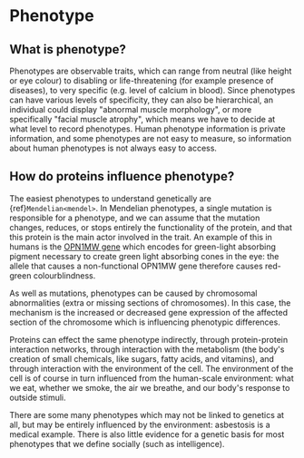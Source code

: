 # Phenotype

## What is phenotype?
Phenotypes are observable traits, which can range from neutral (like height or eye colour) to disabling or life-threatening (for example presence of diseases), to very specific (e.g. level of calcium in blood).
Since phenotypes can have various levels of specificity, they can also be hierarchical, an individual could display "abnormal muscle morphology", or more specifically "facial muscle atrophy", which means we have to decide at what level to record phenotypes.
Human phenotype information is private information, and some phenotypes are not easy to measure, so information about human phenotypes is not always easy to access.

## How do proteins influence phenotype?
The easiest phenotypes to understand genetically are {ref}`Mendelian<mendel>`.
In Mendelian phenotypes, a single mutation is responsible for a phenotype, and we can assume that the mutation changes, reduces, or stops entirely the functionality of the protein, and that this protein is the main actor involved in the trait.
An example of this in humans is the [OPN1MW gene](https://www.genecards.org/cgi-bin/carddisp.pl?gene=OPN1MW) which encodes for green-light absorbing pigment necessary to create green light absorbing cones in the eye: the allele that causes a non-functional OPN1MW gene therefore causes red-green colourblindness.

As well as mutations, phenotypes can be caused by chromosomal abnormalities (extra or missing sections of chromosomes). 
In this case, the mechanism is the increased or decreased gene expression of the affected section of the chromosome which is influencing phenotypic differences.

[//]: # (TODO: say something about homozygous/heterozygous calls)

Proteins can effect the same phenotype indirectly, through protein-protein interaction networks,  through interaction with the metabolism (the body's creation of small chemicals, like sugars, fatty acids, and vitamins), and through interaction with the environment of the cell.
The environment of the cell is of course in turn influenced from the human-scale environment: what we eat, whether we smoke, the air we breathe, and our body's response to outside stimuli. 

There are some many phenotypes which may not be linked to genetics at all, but may be entirely influenced by the environment: asbestosis is a medical example.
There is also little evidence for a genetic basis for most phenotypes that we define socially (such as intelligence).

[//]: # (TODO: Questionable traits are linked to genes sometimes, e.g. "gay gene", modern scientific racism, but it's very likely that these things have a social nature)
[//]: # (TODO: Do an aside: https://www.wired.co.uk/article/superior-the-return-of-race-science-angela-saini)
